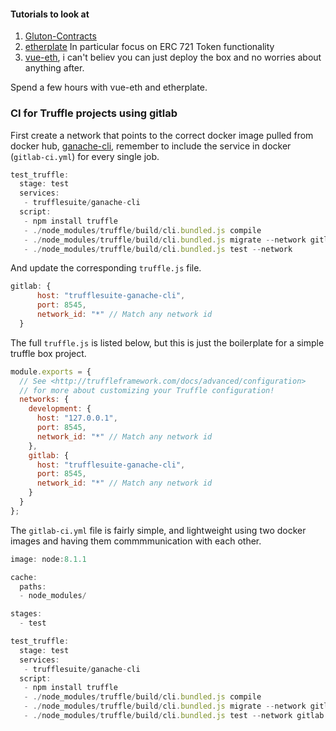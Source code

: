 <!-- TITLE: Blockchain Tokens Truffle Boxes -->
<!-- SUBTITLE: A quick summary of Blockchain Tokens Truffle Boxes -->

#### Tutorials to look at 

1.  [Gluton-Contracts](https://github.com/gluon-project/gluon-contracts/blob/master/contracts/GluonToken.sol)
2.  [etherplate](https://truffleframework.com/boxes/etherplate) In particular focus on ERC 721 Token functionality
3.  [vue-eth](https://truffleframework.com/boxes/eth-vue), i can't believ you can just deploy the box and no worries about anything after.

Spend a few hours with vue-eth and etherplate.

### CI for Truffle projects using gitlab

First create a network that points to the correct docker image pulled from docker hub, [ganache-cli](https://github.com/trufflesuite/ganache-cli), remember to include the service in docker (`gitlab-ci.yml`) for every single job.
```js
test_truffle:
  stage: test
  services:
   - trufflesuite/ganache-cli
  script:
   - npm install truffle
   - ./node_modules/truffle/build/cli.bundled.js compile
   - ./node_modules/truffle/build/cli.bundled.js migrate --network gitlab
   - ./node_modules/truffle/build/cli.bundled.js test --network 
```

And update the corresponding `truffle.js` file.
```js
gitlab: {
      host: "trufflesuite-ganache-cli",
      port: 8545,
      network_id: "*" // Match any network id
  }
```

The full `truffle.js` is listed below, but this is just the boilerplate for a simple truffle box project.
```js
module.exports = {
  // See <http://truffleframework.com/docs/advanced/configuration>
  // for more about customizing your Truffle configuration!
  networks: {
    development: {
      host: "127.0.0.1",
      port: 8545,
      network_id: "*" // Match any network id
    },
    gitlab: {
      host: "trufflesuite-ganache-cli",
      port: 8545,
      network_id: "*" // Match any network id
    }
  }
};
```

The `gitlab-ci.yml` file is fairly simple,  and lightweight using two docker images and having them commmmunication with each other.
```js
image: node:8.1.1

cache:
  paths:
  - node_modules/

stages:
  - test

test_truffle:
  stage: test
  services:
   - trufflesuite/ganache-cli
  script:
   - npm install truffle
   - ./node_modules/truffle/build/cli.bundled.js compile
   - ./node_modules/truffle/build/cli.bundled.js migrate --network gitlab
   - ./node_modules/truffle/build/cli.bundled.js test --network gitlab
```
